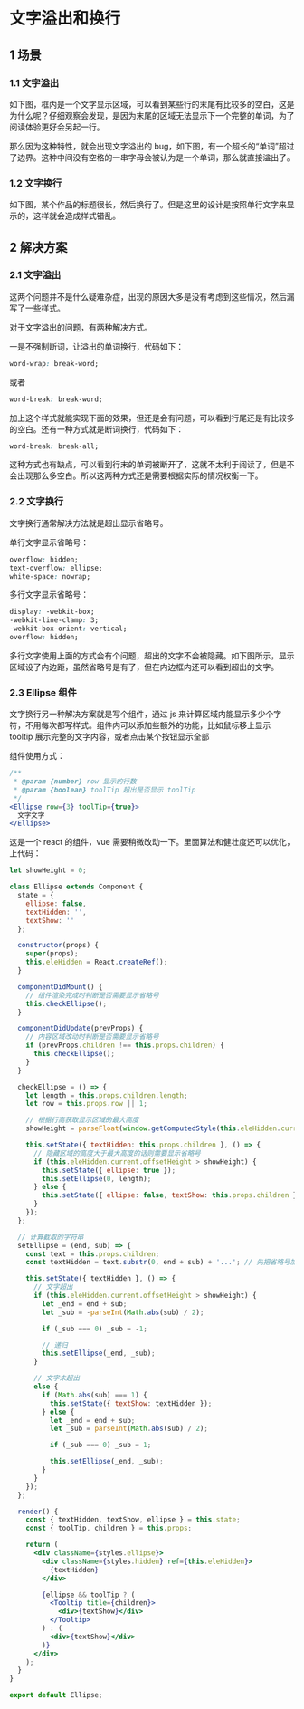 # 文字溢出和换行

## 1 场景

### 1.1 文字溢出

如下图，框内是一个文字显示区域，可以看到某些行的末尾有比较多的空白，这是为什么呢？仔细观察会发现，是因为末尾的区域无法显示下一个完整的单词，为了阅读体验更好会另起一行。

那么因为这种特性，就会出现文字溢出的 bug，如下图，有一个超长的“单词”超过了边界。这种中间没有空格的一串字母会被认为是一个单词，那么就直接溢出了。

### 1.2 文字换行

如下图，某个作品的标题很长，然后换行了。但是这里的设计是按照单行文字来显示的，这样就会造成样式错乱。

## 2 解决方案

### 2.1 文字溢出

这两个问题并不是什么疑难杂症，出现的原因大多是没有考虑到这些情况，然后漏写了一些样式。

对于文字溢出的问题，有两种解决方式。

一是不强制断词，让溢出的单词换行，代码如下：

```css
word-wrap: break-word;
```

或者

```css
word-break: break-word;
```

加上这个样式就能实现下面的效果，但还是会有问题，可以看到行尾还是有比较多的空白。还有一种方式就是断词换行，代码如下：

```css
word-break: break-all;
```

这种方式也有缺点，可以看到行末的单词被断开了，这就不太利于阅读了，但是不会出现那么多空白。所以这两种方式还是需要根据实际的情况权衡一下。

### 2.2 文字换行

文字换行通常解决方法就是超出显示省略号。

单行文字显示省略号：

```css
overflow: hidden;
text-overflow: ellipse;
white-space: nowrap;
```

多行文字显示省略号：

```css
display: -webkit-box;
-webkit-line-clamp: 3;
-webkit-box-orient: vertical;
overflow: hidden;
```

多行文字使用上面的方式会有个问题，超出的文字不会被隐藏。如下图所示，显示区域设了内边距，虽然省略号是有了，但在内边框内还可以看到超出的文字。

### 2.3 Ellipse 组件

文字换行另一种解决方案就是写个组件，通过 js 来计算区域内能显示多少个字符，不用每次都写样式。组件内可以添加些额外的功能，比如鼠标移上显示 tooltip 展示完整的文字内容，或者点击某个按钮显示全部

组件使用方式：

```jsx
/**
 * @param {number} row 显示的行数
 * @param {boolean} toolTip 超出是否显示 toolTip
 */
<Ellipse row={3} toolTip={true}>
  文字文字
</Ellipse>
```

这是一个 react 的组件，vue 需要稍微改动一下。里面算法和健壮度还可以优化，上代码：

```jsx
let showHeight = 0;

class Ellipse extends Component {
  state = {
    ellipse: false,
    textHidden: '',
    textShow: ''
  };

  constructor(props) {
    super(props);
    this.eleHidden = React.createRef();
  }

  componentDidMount() {
    // 组件渲染完成时判断是否需要显示省略号
    this.checkEllipse();
  }

  componentDidUpdate(prevProps) {
    // 内容区域改动时判断是否需要显示省略号
    if (prevProps.children !== this.props.children) {
      this.checkEllipse();
    }
  }

  checkEllipse = () => {
    let length = this.props.children.length;
    let row = this.props.row || 1;

    // 根据行高获取显示区域的最大高度
    showHeight = parseFloat(window.getComputedStyle(this.eleHidden.current).lineHeight.split('px')[0]) * row;

    this.setState({ textHidden: this.props.children }, () => {
      // 隐藏区域的高度大于最大高度的话则需要显示省略号
      if (this.eleHidden.current.offsetHeight > showHeight) {
        this.setState({ ellipse: true });
        this.setEllipse(0, length);
      } else {
        this.setState({ ellipse: false, textShow: this.props.children });
      }
    });
  };

  // 计算截取的字符串
  setEllipse = (end, sub) => {
    const text = this.props.children;
    const textHidden = text.substr(0, end + sub) + '...'; // 先把省略号加进隐藏区域的字符中方便计算

    this.setState({ textHidden }, () => {
      // 文字超出
      if (this.eleHidden.current.offsetHeight > showHeight) {
        let _end = end + sub;
        let _sub = -parseInt(Math.abs(sub) / 2);

        if (_sub === 0) _sub = -1;

        // 递归
        this.setEllipse(_end, _sub);
      }

      // 文字未超出
      else {
        if (Math.abs(sub) === 1) {
          this.setState({ textShow: textHidden });
        } else {
          let _end = end + sub;
          let _sub = parseInt(Math.abs(sub) / 2);

          if (_sub === 0) _sub = 1;

          this.setEllipse(_end, _sub);
        }
      }
    });
  };

  render() {
    const { textHidden, textShow, ellipse } = this.state;
    const { toolTip, children } = this.props;

    return (
      <div className={styles.ellipse}>
        <div className={styles.hidden} ref={this.eleHidden}>
          {textHidden}
        </div>

        {ellipse && toolTip ? (
          <Tooltip title={children}>
            <div>{textShow}</div>
          </Tooltip>
        ) : (
          <div>{textShow}</div>
        )}
      </div>
    );
  }
}

export default Ellipse;
```
